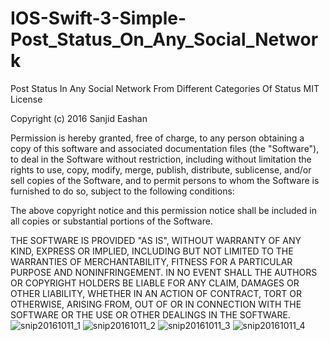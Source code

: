 # IOS-Swift-3-Simple-Post_Status_On_Any_Social_Network
Post Status In Any Social Network From Different Categories Of Status
MIT License

Copyright (c) 2016 Sanjid Eashan 

Permission is hereby granted, free of charge, to any person obtaining a copy
of this software and associated documentation files (the "Software"), to deal
in the Software without restriction, including without limitation the rights
to use, copy, modify, merge, publish, distribute, sublicense, and/or sell
copies of the Software, and to permit persons to whom the Software is
furnished to do so, subject to the following conditions:

The above copyright notice and this permission notice shall be included in all
copies or substantial portions of the Software.

THE SOFTWARE IS PROVIDED "AS IS", WITHOUT WARRANTY OF ANY KIND, EXPRESS OR
IMPLIED, INCLUDING BUT NOT LIMITED TO THE WARRANTIES OF MERCHANTABILITY,
FITNESS FOR A PARTICULAR PURPOSE AND NONINFRINGEMENT. IN NO EVENT SHALL THE
AUTHORS OR COPYRIGHT HOLDERS BE LIABLE FOR ANY CLAIM, DAMAGES OR OTHER
LIABILITY, WHETHER IN AN ACTION OF CONTRACT, TORT OR OTHERWISE, ARISING FROM,
OUT OF OR IN CONNECTION WITH THE SOFTWARE OR THE USE OR OTHER DEALINGS IN THE
SOFTWARE.
![snip20161011_1](https://cloud.githubusercontent.com/assets/18633045/19320175/09eb4714-90d2-11e6-8774-966f4f33530a.png)
![snip20161011_2](https://cloud.githubusercontent.com/assets/18633045/19320179/0b8546ba-90d2-11e6-8458-ecc50bae4355.png)
![snip20161011_3](https://cloud.githubusercontent.com/assets/18633045/19320181/0db11eb4-90d2-11e6-9f35-03993e1e5075.png)
![snip20161011_4](https://cloud.githubusercontent.com/assets/18633045/19320376/d1f8cb50-90d2-11e6-8ec4-4e2093722b4e.png)
